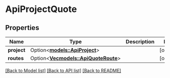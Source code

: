 # ApiProjectQuote

## Properties

Name | Type | Description | Notes
------------ | ------------- | ------------- | -------------
**project** | Option<[**models::ApiProject**](apiProject.md)> |  | [optional]
**routes** | Option<[**Vec<models::ApiQuoteRoute>**](apiQuoteRoute.md)> |  | [optional]

[[Back to Model list]](../README.md#documentation-for-models) [[Back to API list]](../README.md#documentation-for-api-endpoints) [[Back to README]](../README.md)


